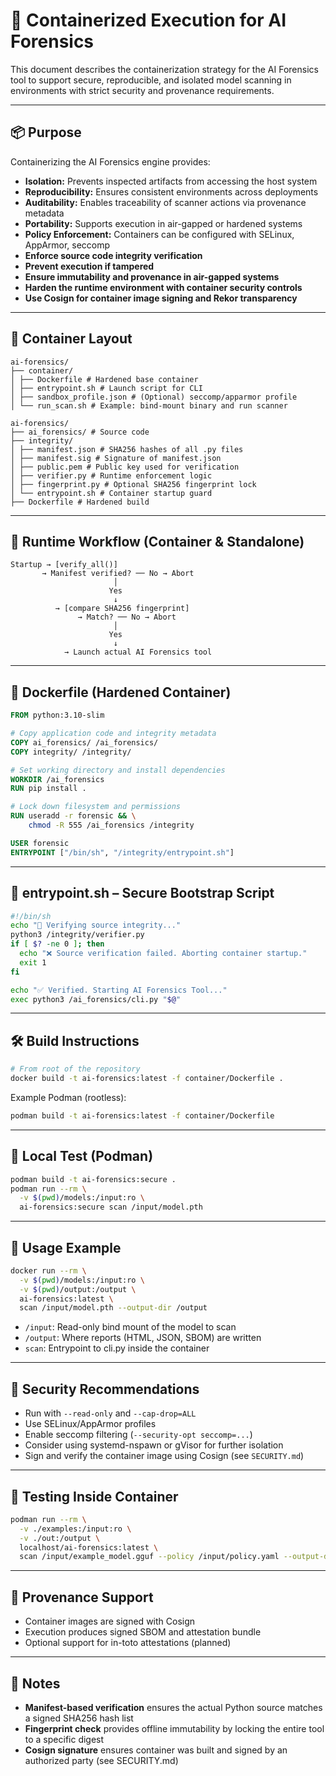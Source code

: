 # 🧱 Containerized Execution for AI Forensics

This document describes the containerization strategy for the AI Forensics tool to support secure, reproducible, and isolated model scanning in environments with strict security and provenance requirements.

---

## 📦 Purpose

Containerizing the AI Forensics engine provides:

- **Isolation:** Prevents inspected artifacts from accessing the host system
- **Reproducibility:** Ensures consistent environments across deployments
- **Auditability:** Enables traceability of scanner actions via provenance metadata
- **Portability:** Supports execution in air-gapped or hardened systems
- **Policy Enforcement:** Containers can be configured with SELinux, AppArmor, seccomp
- **Enforce source code integrity verification**
- **Prevent execution if tampered**
- **Ensure immutability and provenance in air-gapped systems**
- **Harden the runtime environment with container security controls**
- **Use Cosign for container image signing and Rekor transparency**

---

## 🧰 Container Layout

```
ai-forensics/
├── container/
│ ├── Dockerfile # Hardened base container
│ ├── entrypoint.sh # Launch script for CLI
│ ├── sandbox_profile.json # (Optional) seccomp/apparmor profile
│ └── run_scan.sh # Example: bind-mount binary and run scanner
```
```
ai-forensics/
├── ai_forensics/ # Source code
├── integrity/
│ ├── manifest.json # SHA256 hashes of all .py files
│ ├── manifest.sig # Signature of manifest.json
│ ├── public.pem # Public key used for verification
│ ├── verifier.py # Runtime enforcement logic
│ ├── fingerprint.py # Optional SHA256 fingerprint lock
│ └── entrypoint.sh # Container startup guard
├── Dockerfile # Hardened build
```

---

## 🧱 Runtime Workflow (Container & Standalone)

```text
Startup → [verify_all()]
       → Manifest verified? ── No → Abort
                       │
                      Yes
                       ↓
          → [compare SHA256 fingerprint]
               → Match? ── No → Abort
                       │
                      Yes
                       ↓
            → Launch actual AI Forensics tool
```

---

## 🐳 Dockerfile (Hardened Container)

```dockerfile
FROM python:3.10-slim

# Copy application code and integrity metadata
COPY ai_forensics/ /ai_forensics/
COPY integrity/ /integrity/

# Set working directory and install dependencies
WORKDIR /ai_forensics
RUN pip install .

# Lock down filesystem and permissions
RUN useradd -r forensic && \
    chmod -R 555 /ai_forensics /integrity

USER forensic
ENTRYPOINT ["/bin/sh", "/integrity/entrypoint.sh"]
```

---

## 🔐 entrypoint.sh – Secure Bootstrap Script

```bash
#!/bin/sh
echo "🔐 Verifying source integrity..."
python3 /integrity/verifier.py
if [ $? -ne 0 ]; then
  echo "❌ Source verification failed. Aborting container startup."
  exit 1
fi

echo "✅ Verified. Starting AI Forensics Tool..."
exec python3 /ai_forensics/cli.py "$@"
```

---

## 🛠️ Build Instructions

```bash
# From root of the repository
docker build -t ai-forensics:latest -f container/Dockerfile .
```

Example Podman (rootless):

```bash
podman build -t ai-forensics:latest -f container/Dockerfile
```

---

## 🧪 Local Test (Podman)

```bash
podman build -t ai-forensics:secure .
podman run --rm \
  -v $(pwd)/models:/input:ro \
  ai-forensics:secure scan /input/model.pth
```

---

## 🚀 Usage Example

```bash
docker run --rm \
  -v $(pwd)/models:/input:ro \
  -v $(pwd)/output:/output \
  ai-forensics:latest \
  scan /input/model.pth --output-dir /output
```
- `/input`: Read-only bind mount of the model to scan
- `/output`: Where reports (HTML, JSON, SBOM) are written
- `scan`: Entrypoint to cli.py inside the container

---

## 🔐 Security Recommendations
- Run with `--read-only` and `--cap-drop=ALL`
- Use SELinux/AppArmor profiles
- Enable seccomp filtering (`--security-opt seccomp=...`)
- Consider using systemd-nspawn or gVisor for further isolation
- Sign and verify the container image using Cosign (see `SECURITY.md`)

---

## 🧪 Testing Inside Container

```bash
podman run --rm \
  -v ./examples:/input:ro \
  -v ./out:/output \
  localhost/ai-forensics:latest \
  scan /input/example_model.gguf --policy /input/policy.yaml --output-dir /output
```

---

## 📜 Provenance Support

- Container images are signed with Cosign  
- Execution produces signed SBOM and attestation bundle  
- Optional support for in-toto attestations (planned)  

---

## 🧾 Notes

- **Manifest-based verification** ensures the actual Python source matches a signed SHA256 hash list
- **Fingerprint check** provides offline immutability by locking the entire tool to a specific digest
- **Cosign signature** ensures container was built and signed by an authorized party (see SECURITY.md)

